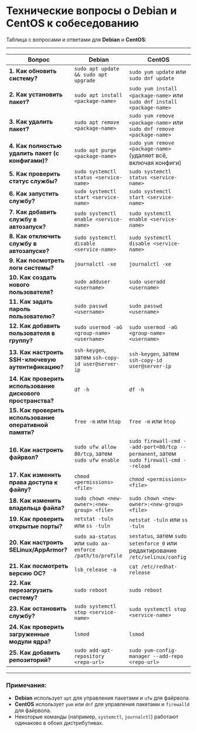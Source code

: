 # **Технические вопросы о Debian и CentOS к собеседованию**

Таблица с вопросами и ответами для **Debian** и **CentOS**:

---

| **Вопрос**                                      | **Debian**                                                                 | **CentOS**                                                                 |
|-------------------------------------------------|---------------------------------------------------------------------------|---------------------------------------------------------------------------|
| **1. Как обновить систему?**                    | `sudo apt update && sudo apt upgrade`                                     | `sudo yum update` или `sudo dnf update`                                   |
| **2. Как установить пакет?**                    | `sudo apt install <package-name>`                                        | `sudo yum install <package-name>` или `sudo dnf install <package-name>`   |
| **3. Как удалить пакет?**                       | `sudo apt remove <package-name>`                                         | `sudo yum remove <package-name>` или `sudo dnf remove <package-name>`     |
| **4. Как полностью удалить пакет (с конфигами)?**| `sudo apt purge <package-name>`                                          | `sudo yum remove <package-name>` (удаляет всё, включая конфиги)           |
| **5. Как проверить статус службы?**             | `sudo systemctl status <service-name>`                                   | `sudo systemctl status <service-name>`                                   |
| **6. Как запустить службу?**                    | `sudo systemctl start <service-name>`                                    | `sudo systemctl start <service-name>`                                    |
| **7. Как добавить службу в автозапуск?**         | `sudo systemctl enable <service-name>`                                   | `sudo systemctl enable <service-name>`                                   |
| **8. Как отключить службу в автозапуске?**       | `sudo systemctl disable <service-name>`                                  | `sudo systemctl disable <service-name>`                                  |
| **9. Как посмотреть логи системы?**              | `journalctl -xe`                                                         | `journalctl -xe`                                                         |
| **10. Как создать нового пользователя?**         | `sudo adduser <username>`                                                | `sudo useradd <username>`                                                |
| **11. Как задать пароль пользователю?**          | `sudo passwd <username>`                                                 | `sudo passwd <username>`                                                 |
| **12. Как добавить пользователя в группу?**      | `sudo usermod -aG <group-name> <username>`                               | `sudo usermod -aG <group-name> <username>`                               |
| **13. Как настроить SSH-ключевую аутентификацию?**| `ssh-keygen`, затем `ssh-copy-id user@server-ip`                          | `ssh-keygen`, затем `ssh-copy-id user@server-ip`                          |
| **14. Как проверить использование дискового пространства?** | `df -h`                                                              | `df -h`                                                                  |
| **15. Как проверить использование оперативной памяти?** | `free -m` или `htop`                                                | `free -m` или `htop`                                                     |
| **16. Как настроить файрвол?**                   | `sudo ufw allow 80/tcp`, затем `sudo ufw enable`                         | `sudo firewall-cmd --add-port=80/tcp --permanent`, затем `sudo firewall-cmd --reload` |
| **17. Как изменить права доступа к файлу?**      | `chmod <permissions> <file>`                                             | `chmod <permissions> <file>`                                             |
| **18. Как изменить владельца файла?**            | `sudo chown <new-owner>:<new-group> <file>`                              | `sudo chown <new-owner>:<new-group> <file>`                              |
| **19. Как проверить открытые порты?**            | `netstat -tuln` или `ss -tuln`                                           | `netstat -tuln` или `ss -tuln`                                           |
| **20. Как настроить SELinux/AppArmor?**          | `sudo aa-status` или `sudo aa-enforce /path/to/profile`                  | `sestatus`, затем `sudo setenforce 0` или редактирование `/etc/selinux/config` |
| **21. Как посмотреть версию ОС?**                | `lsb_release -a`                                                         | `cat /etc/redhat-release`                                                |
| **22. Как перезагрузить систему?**               | `sudo reboot`                                                            | `sudo reboot`                                                            |
| **23. Как остановить службу?**                   | `sudo systemctl stop <service-name>`                                     | `sudo systemctl stop <service-name>`                                     |
| **24. Как проверить загруженные модули ядра?**   | `lsmod`                                                                  | `lsmod`                                                                  |
| **25. Как добавить репозиторий?**                | `sudo add-apt-repository <repo-url>`                                     | `sudo yum-config-manager --add-repo <repo-url>`                          |

---

### Примечания:
- **Debian** использует `apt` для управления пакетами и `ufw` для файрвола.
- **CentOS** использует `yum` или `dnf` для управления пакетами и `firewalld` для файрвола.
- Некоторые команды (например, `systemctl`, `journalctl`) работают одинаково в обоих дистрибутивах.

